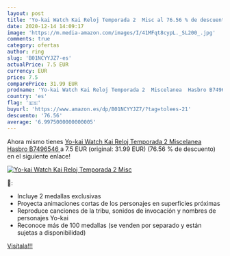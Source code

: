 ```yaml
---
layout: post
title: 'Yo-kai Watch Kai Reloj Temporada 2  Misc al 76.56 % de descuento'
date: 2020-12-14 14:09:17
image: 'https://m.media-amazon.com/images/I/41MFqt8cypL._SL200_.jpg'
comments: true
category: ofertas
author: ring
slug: 'B01NCYYJZ7-es'
actualPrice: 7.5 EUR
currency: EUR
price: 7.5
comparePrice: 31.99 EUR
prodname: 'Yo-kai Watch Kai Reloj Temporada 2  Miscelanea  Hasbro B7496546 '
country: 'es'
flag: '🇪🇸'
buyurl: 'https://www.amazon.es/dp/B01NCYYJZ7/?tag=tolees-21'
descuento: '76.56'
average: '6.9975000000000005'
---
```


Ahora mismo tienes [Yo-kai Watch Kai Reloj Temporada 2  Miscelanea  Hasbro B7496546 ](https://www.amazon.es/dp/B01NCYYJZ7/?tag=tolees-21) a 7.5 EUR (original: 31.99 EUR) (76.56 %  de descuento) en el siguiente enlace!

[![Yo-kai Watch Kai Reloj Temporada 2  Misc](https://m.media-amazon.com/images/I/41MFqt8cypL._SL200_.jpg)](https://www.amazon.es/dp/B01NCYYJZ7/?tag=tolees-21)

🔎:

- Incluye 2 medallas exclusivas
- Proyecta animaciones cortas de los personajes en superficies próximas
- Reproduce canciones de la tribu, sonidos de invocación y nombres de personajes Yo-kai
- Reconoce más de 100 medallas (se venden por separado y están sujetas a disponibilidad)

[Visítala!!!](https://www.amazon.es/dp/B01NCYYJZ7/?tag=tolees-21)

